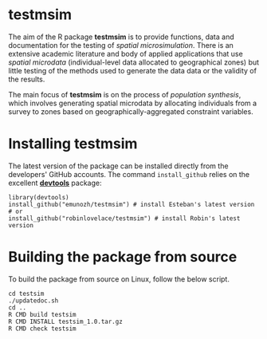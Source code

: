 # testmsim

The aim of the R package **testmsim** is to provide functions, data and
documentation for the testing of *spatial microsimulation*. There is an
extensive academic literature and body of applied applications that use
*spatial microdata* (individual-level data allocated to geographical zones)
but little testing of the methods used to generate the data data or the
validity of the results.

The main focus of **testmsim** is on the process of *population synthesis*,
which involves generating spatial microdata by allocating individuals from
a survey to zones based on geographically-aggregated constraint variables.

# Installing **testmsim**

The latest version of the package can be installed directly from the developers'
GitHub accounts. The
command `install_github` relies on the
excellent **[devtools](http://cran.r-project.org/web/packages/devtools/index.html)** package:

```
library(devtools)
install_github("emunozh/testmsim") # install Esteban's latest version
# or
install_github("robinlovelace/testmsim") # install Robin's latest version
```

# Building the package from source

To build the package from source on Linux, follow the below script.

```
cd testsim
./updatedoc.sh
cd ..
R CMD build testsim
R CMD INSTALL testsim_1.0.tar.gz
R CMD check testsim
```
